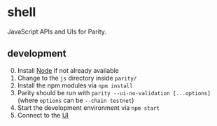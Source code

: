 # shell
JavaScript APIs and UIs for Parity.

## development

0. Install [Node](https://nodejs.org/) if not already available
0. Change to the `js` directory inside `parity/`
0. Install the npm modules via `npm install`
0. Parity should be run with `parity --ui-no-validation [...options]` (where `options` can be `--chain testnet`)
0. Start the development environment via `npm start`
0. Connect to the [UI](http://localhost:3000)
